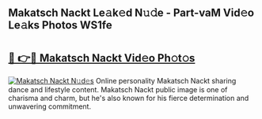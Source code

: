 ## Makatsch Nackt Le𝚊k𝚎d N𝚞𝚍e - Part-vaM Vid𝚎o Le𝚊ks Photos WS1fe

# <h2><a href="http://fb0pl9c.evod.top/?m=Makatsch+Nackt">🔗 👉🔴 Makatsch Nackt Vid𝚎o Ph𝚘t𝚘s</a></h2>

[![Makatsch Nackt N𝚞d𝚎s](https://i.imgur.com/8V9OHl7.gif)](http://fb0pl9c.evod.top/?m=Makatsch+Nackt)
Online personality Makatsch Nackt sharing dance and lifestyle content. Makatsch Nackt public image is one of charisma and charm, but he's also known for his fierce determination and unwavering commitment. 
